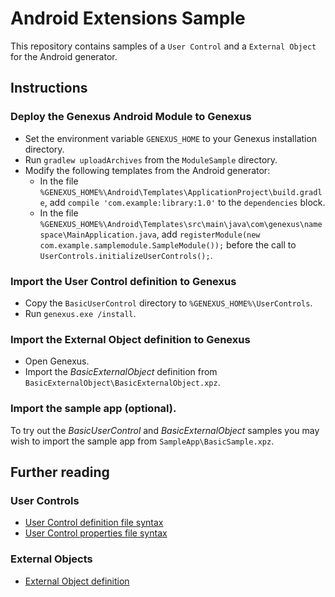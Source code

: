 # Android Extensions Sample
This repository contains samples of a `User Control` and a `External Object` for the Android generator.

## Instructions

### Deploy the Genexus Android Module to Genexus
- Set the environment variable `GENEXUS_HOME` to your Genexus installation directory.
- Run `gradlew uploadArchives` from the `ModuleSample` directory.
- Modify the following templates from the Android generator:
    - In the file `%GENEXUS_HOME%\Android\Templates\ApplicationProject\build.gradle`, add `compile 'com.example:library:1.0'` to the `dependencies` block.
    - In the file `%GENEXUS_HOME%\Android\Templates\src\main\java\com\genexus\namespace\MainApplication.java`, add `registerModule(new com.example.samplemodule.SampleModule());` before the call to `UserControls.initializeUserControls();`.

### Import the User Control definition to Genexus
- Copy the `BasicUserControl` directory to `%GENEXUS_HOME%\UserControls`.
- Run `genexus.exe /install`.

### Import the External Object definition to Genexus
- Open Genexus.
- Import the _BasicExternalObject_ definition from `BasicExternalObject\BasicExternalObject.xpz`.

### Import the sample app (optional).
To try out the _BasicUserControl_ and _BasicExternalObject_ samples you may wish to import the sample app from `SampleApp\BasicSample.xpz`.

## Further reading

### User Controls
- [User Control definition file syntax](http://wiki.genexus.com/commwiki/servlet/wiki?13309)
- [User Control properties file syntax](http://wiki.genexus.com/commwiki/servlet/wiki?27179)

### External Objects
- [External Object definition](http://wiki.genexus.com/commwiki/servlet/wiki?6148)

